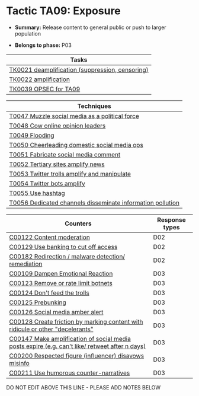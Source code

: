 # Tactic TA09: Exposure

* **Summary:** Release content to general public or push to larger population

* **Belongs to phase:** P03



| Tasks |
| ----- |
| [TK0021 deamplification (suppression, censoring)](../tasks/TK0021.md) |
| [TK0022 amplification](../tasks/TK0022.md) |
| [TK0039 OPSEC for TA09](../tasks/TK0039.md) |



| Techniques |
| ---------- |
| [T0047 Muzzle social media as a political force](../techniques/T0047.md) |
| [T0048 Cow online opinion leaders](../techniques/T0048.md) |
| [T0049 Flooding](../techniques/T0049.md) |
| [T0050 Cheerleading domestic social media ops](../techniques/T0050.md) |
| [T0051 Fabricate social media comment](../techniques/T0051.md) |
| [T0052 Tertiary sites amplify news](../techniques/T0052.md) |
| [T0053 Twitter trolls amplify and manipulate](../techniques/T0053.md) |
| [T0054 Twitter bots amplify](../techniques/T0054.md) |
| [T0055 Use hashtag](../techniques/T0055.md) |
| [T0056 Dedicated channels disseminate information pollution](../techniques/T0056.md) |



| Counters | Response types |
| -------- | -------------- |
| [C00122 Content moderation](../counters/C00122.md) | D02 |
| [C00129 Use banking to cut off access ](../counters/C00129.md) | D02 |
| [C00182 Redirection / malware detection/ remediation](../counters/C00182.md) | D02 |
| [C00109 Dampen Emotional Reaction](../counters/C00109.md) | D03 |
| [C00123 Remove or rate limit botnets](../counters/C00123.md) | D03 |
| [C00124 Don't feed the trolls](../counters/C00124.md) | D03 |
| [C00125 Prebunking](../counters/C00125.md) | D03 |
| [C00126 Social media amber alert](../counters/C00126.md) | D03 |
| [C00128 Create friction by marking content with ridicule or other "decelerants"](../counters/C00128.md) | D03 |
| [C00147 Make amplification of social media posts expire (e.g. can't like/ retweet after n days)](../counters/C00147.md) | D03 |
| [C00200 Respected figure (influencer) disavows misinfo](../counters/C00200.md) | D03 |
| [C00211 Use humorous counter-narratives](../counters/C00211.md) | D03 |


DO NOT EDIT ABOVE THIS LINE - PLEASE ADD NOTES BELOW